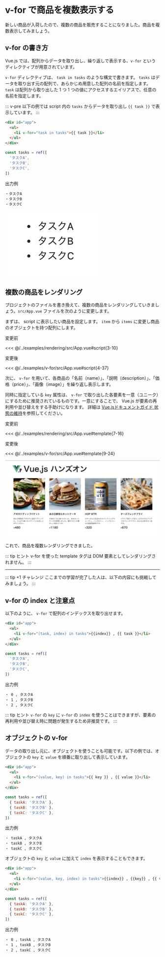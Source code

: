 # v-for で商品を複数表示する

新しい商品が入荷したので、複数の商品を販売することになりました。商品を複数表示してみましょう。

## v-for の書き方

Vue.js では、配列からデータを取り出し、繰り返しで表示する、`v-for` というディレクティブが用意されています。

`v-for` ディレクティブは、 `task in tasks` のような構文で書きます。 `tasks` はデータを取り出す元の配列で、あらかじめ用意した配列の名前を指定します。 `task` は配列から取り出した 1 つ 1 つの値にアクセスするエイリアスで、任意の名前を指定します。

::: v-pre
以下の例では script 内の `tasks` からデータを取り出し `{{ task }}` で表示しています。
:::

```html
<div id="app">
  <ul>
    <li v-for="task in tasks">{{ task }}</li>
  </ul>
</div>
```

```js
const tasks = ref([
  'タスクA',
  'タスクB',
  'タスクC',
])
```

出力例
```
・タスクA
・タスクB
・タスクC
```

![v-for 構文の出力例](./images/v_for_result1.png)

## 複数の商品をレンダリング
プロジェクトのファイルを書き換えて、複数の商品をレンダリングしていきましょう。`src/App.vue` ファイルを次のように変更します。

まずは、 script に表示したい商品を設定します。 `item` から `items` に変更し商品のオブジェクトを持つ配列にします。

変更前

<<< @/../examples/rendering/src/App.vue#script{3-10}

変更後

<<< @/../examples/v-for/src/App.vue#script{4-37}

次に、 `v-for` を用いて、各商品の「名前（name）」、「説明（description）」、「価格（price）」、「画像（image）」を繰り返し表示します。

同時に指定している `key` 属性は、 `v-for` で取り出した各要素を一意（ユニーク）にするために推奨されているものです。一意にすることで、 Vue.js が要素の再利用や並び替えをする手助けになります。 詳細は [Vue.jsドキュメントガイド 状態の維持](https://v3.ja.vuejs.org/guide/list.html#%E7%8A%B6%E6%85%8B%E3%81%AE%E7%B6%AD%E6%8C%81 "Vue.jsドキュメントガイド 状態の維持")を参照してください。  

変更前

<<< @/../examples/rendering/src/App.vue#template{7-16}

変更後

<<< @/../examples/v-for/src/App.vue#template{9-24}

![複数の商品をレンダリングの出力例](./images/v_for_result2.png)

これで、商品を複数レンダリングできました。

::: tip ヒント
v-for を使った template タグは DOM 要素としてレンダリングされません。
:::

---

::: tip +1 チャレンジ
ここまでの学習が完了した人は、以下の内容にも挑戦してみましょう。
:::

## v-for の index と注意点
以下のように、 `v-for` で配列のインデックスを取り出せます。

```html
<div id="app">
  <ul>
    <li v-for="(task, index) in tasks">{{index}} , {{ task }}</li>
  </ul>
</div>
```

```js
const tasks = ref([
  'タスクA',
  'タスクB',
  'タスクC',
])
```

出力例
```
・ 0 , タスクA
・ 1 , タスクB
・ 2 , タスクC
```

::: tip ヒント
`v-for` の `key` に `v-for` の `index` を使うことはできますが、要素の再利用や並び替え時に問題が発生するため非推奨です。
:::

## オブジェクトの v-for
データの取り出し元に、オブジェクトを使うことも可能です。以下の例では、オブジェクトの `key` と `value` を順番に取り出して表示しています。

```html
<div id="app">
  <ul>
    <li v-for="(value, key) in tasks">{{ key }} , {{ value }}</li>
  </ul>
</div>
```

```js
const tasks = ref([
  { taskA: 'タスクA' },
  { taskB: 'タスクB' },
  { taskC: 'タスクC' },
])
```

出力例
```
・ taskA , タスクA
・ taskB , タスクB
・ taskC , タスクC
```

オブジェクトの `key` と `value` に加えて `index` を表示することもできます。

```html
<div id="app">
  <ul>
    <li v-for="(value, key, index) in tasks">{{index}} , {{key}} , {{ value }}</li>
  </ul>
</div>
```

```js
const tasks = ref([
  { taskA: 'タスクA' },
  { taskB: 'タスクB' },
  { taskC: 'タスクC' },
])
```

出力例
```
・ 0 , taskA , タスクA
・ 1 , taskB , タスクB
・ 2 , taskC , タスクC
```
